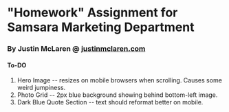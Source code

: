 # "Homework" Assignment for Samsara Marketing Department

### By Justin McLaren @ [justinmclaren.com](https://justinmclaren.com)

#### To-DO

1. Hero Image -- resizes on mobile browsers when scrolling. Causes some weird jumpiness.
2. Photo Grid -- 2px blue background showing behind bottom-left image.
3. Dark Blue Quote Section -- text should reformat better on mobile.
